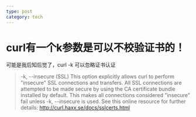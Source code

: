 ```yaml
---
type: post
category: tech
---
```

# curl有一个k参数是可以不校验证书的！

可能是我后知后觉了，curl -k 可以忽略证书认证

> -k, --insecure
(SSL) This option explicitly allows curl to  perform  "insecure"
SSL connections and transfers. All SSL connections are attempted
to be made secure by using the CA certificate  bundle  installed
by  default.  This  makes  all connections considered "insecure"
fail unless -k, --insecure is used.
See this online resource for further details:
 http://curl.haxx.se/docs/sslcerts.html
